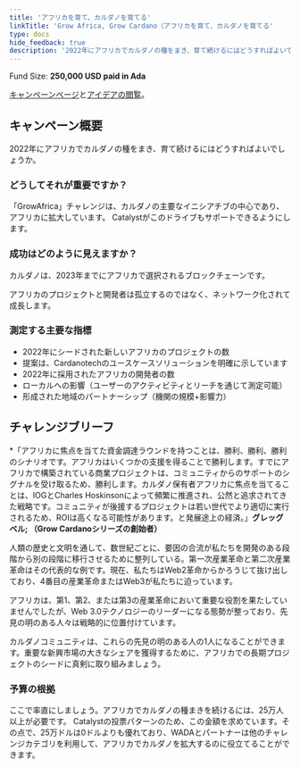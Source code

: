 ```yaml
---
title: 'アフリカを育て、カルダノを育てる'
linkTitle: 'Grow Africa, Grow Cardano（アフリカを育て、カルダノを育てる'
type: docs
hide_feedback: true
description: '2022年にアフリカでカルダノの種をまき、育て続けるにはどうすればよいでしょうか。'
---
```


Fund Size: **250,000 USD paid in Ada**

[キャンペーンページ](https://cardano.ideascale.com/c/idea/384227)と[アイデアの閲覧]()。

## キャンペーン概要

2022年にアフリカでカルダノの種をまき、育て続けるにはどうすればよいでしょうか。

### どうしてそれが重要ですか？

「GrowAfrica」チャレンジは、カルダノの主要なイニシアチブの中心であり、アフリカに拡大しています。 Catalystがこのドライブもサポートできるようにします。

### 成功はどのように見えますか？

カルダノは、2023年までにアフリカで選択されるブロックチェーンです。

アフリカのプロジェクトと開発者は孤立するのではなく、ネットワーク化されて成長します。

### 測定する主要な指標

- 2022年にシードされた新しいアフリカのプロジェクトの数
- 提案は、Cardanotechのユースケースソリューションを明確に示しています
- 2022年に採用されたアフリカの開発者の数
- ローカルへの影響（ユーザーのアクティビティとリーチを通じて測定可能）
- 形成された地域のパートナーシップ（機関の規模+影響力）

## チャレンジブリーフ

*「アフリカに焦点を当てた資金調達ラウンドを持つことは、勝利、勝利、勝利のシナリオです。アフリカはいくつかの支援を得ることで勝利します。すでにアフリカで構築されている商業プロジェクトは、コミュニティからのサポートのシグナルを受け取るため、勝利します。カルダノ保有者アフリカに焦点を当てることは、IOGとCharles Hoskinsonによって頻繁に推進され、公然と追求されてきた戦略です。コミュニティが後援するプロジェクトは若い世代でより適切に実行されるため、ROIは高くなる可能性があります。と発展途上の経済。」**グレッグベル; （Grow Cardanoシリーズの創始者）**

人類の歴史と文明を通して、数世紀ごとに、要因の合流が私たちを開発のある段階から別の段階に移行させるために整列している。第一次産業革命と第二次産業革命はその代表的な例です。現在、私たちはWeb2革命からかろうじて抜け出しており、4番目の産業革命またはWeb3が私たちに迫っています。

アフリカは、第1、第2、または第3の産業革命において重要な役割を果たしていませんでしたが、Web 3.0テクノロジーのリーダーになる態勢が整っており、先見の明のある人々は戦略的に位置付けています。

カルダノコミュニティは、これらの先見の明のある人の1人になることができます。重要な新興市場の大きなシェアを獲得するために、アフリカでの長期プロジェクトのシードに真剣に取り組みましょう。

### 予算の根拠

ここで率直にしましょう。アフリカでカルダノの種まきを続けるには、25万人以上が必要です。 Catalystの投票パターンのため、この金額を求めています。その点で、25万ドルは0ドルよりも優れており、WADAとパートナーは他のチャレンジカテゴリを利用して、アフリカでカルダノを拡大するのに役立てることができます。
